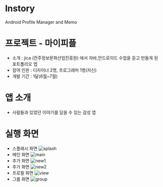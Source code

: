 # Instory
Android Profile Manager and Memo

# 프로젝트 - 마이피플
* 소개 : jica (전주정보문화산업진흥원) 에서 자바,안드로이드 수업을 듣고 만들게 된 포트폴리오 앱
* 참여 인원 : 디자이너 2명, 프로그래머 1명(자신)
* 개발 기간 : 1달(6월~7월)

# 앱 소개
* 사람들과 있었던 이야기를 담을 수 있는 감성 앱

# 실행 화면
* 스플래시 화면
![splash](https://github.com/jinwho/Instory/blob/master/sample_images/splash.png)
* 메인 화면
![main](https://github.com/jinwho/Instory/blob/master/sample_images/main.png)
* 추가 화면
![new1](https://github.com/jinwho/Instory/blob/master/sample_images/new1.png)
* 추가 화면
![new2](https://github.com/jinwho/Instory/blob/master/sample_images/new2.png)
* 프로필 화면
![view](https://github.com/jinwho/Instory/blob/master/sample_images/view.png)
* 그룹 화면
![group](https://github.com/jinwho/Instory/blob/master/sample_images/group.png)
